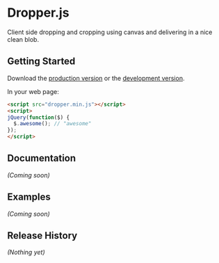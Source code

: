 # Dropper.js

Client side dropping and cropping using canvas and delivering in a nice clean blob.

## Getting Started
Download the [production version][min] or the [development version][max].

[min]: https://raw.github.com/harleyjessop/dropper.js/master/dist/dropper.min.js
[max]: https://raw.github.com/harleyjessop/dropper.js/master/dist/dropper.js

In your web page:

```html
<script src="dropper.min.js"></script>
<script>
jQuery(function($) {
  $.awesome(); // "awesome"
});
</script>
```

## Documentation
_(Coming soon)_

## Examples
_(Coming soon)_

## Release History
_(Nothing yet)_
